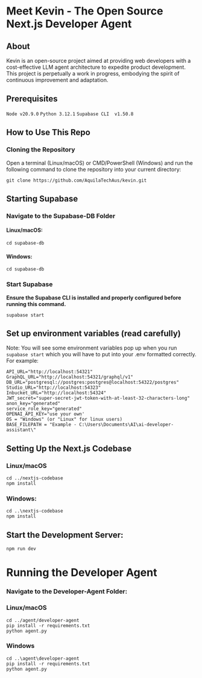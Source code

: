 # Meet Kevin - The Open Source Next.js Developer Agent

  

## About

  

Kevin is an open-source project aimed at providing web developers with a cost-effective LLM agent architecture to expedite product development. This project is perpetually a work in progress, embodying the spirit of continuous improvement and adaptation.

  

## Prerequisites

`Node v20.9.0`
`Python 3.12.1`
`Supabase CLI  v1.50.8`

## How to Use This Repo

### Cloning the Repository

Open a terminal (Linux/macOS) or CMD/PowerShell (Windows) and run the following command to clone the repository into your current directory:

`git clone https://github.com/AquilaTechAus/kevin.git`

## Starting Supabase

### Navigate to the Supabase-DB Folder

#### Linux/macOS:

`cd supabase-db`

#### Windows:

`cd supabase-db`

### Start Supabase
**Ensure the Supabase CLI is installed and properly configured before running this command.**

`supabase start`

## Set up environment variables (read carefully)

Note: You will see some environment variables pop up when you run `supabase start` which you will have to put into your .env formatted correctly. For example:

    API_URL="http://localhost:54321"
    GraphQL_URL="http://localhost:54321/graphql/v1"
    DB_URL="postgresql://postgres:postgres@localhost:54322/postgres"
    Studio_URL="http://localhost:54323"
    Inbucket_URL="http://localhost:54324"
    JWT_secret="super-secret-jwt-token-with-at-least-32-characters-long"
    anon_key="generated"
    service_role_key="generated"
    OPENAI_API_KEY="use your own'
    OS = "Windows" (or "Linux" for linux users) 
    BASE_FILEPATH = "Example - C:\Users\Documents\AI\ai-developer-assistant\"

  
##  Setting Up the Next.js Codebase

### Linux/macOS

    cd ../nextjs-codebase
    npm install

### Windows:

    cd ..\nextjs-codebase
    npm install

## Start the Development Server:

    npm run dev

# Running the Developer Agent

### Navigate to the Developer-Agent Folder:

### Linux/macOS

    cd ../agent/developer-agent
    pip install -r requirements.txt
    python agent.py

### Windows

    cd ..\agent\developer-agent
    pip install -r requirements.txt
    python agent.py
